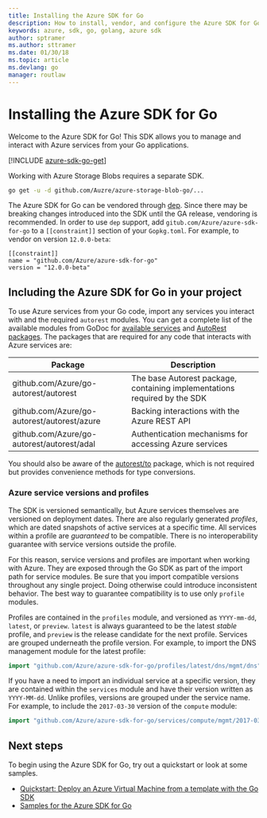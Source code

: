 ```yaml
---
title: Installing the Azure SDK for Go
description: How to install, vendor, and configure the Azure SDK for Go.
keywords: azure, sdk, go, golang, azure sdk
author: sptramer
ms.author: sttramer
ms.date: 01/30/18
ms.topic: article
ms.devlang: go
manager: routlaw
---
```


# Installing the Azure SDK for Go

Welcome to the Azure SDK for Go! This SDK allows you to manage and interact with Azure services from your Go applications.

[!INCLUDE [azure-sdk-go-get](includes/azure-sdk-go-get.md)]

Working with Azure Storage Blobs requires a separate SDK.

```bash
go get -u -d github.com/Auzre/azure-storage-blob-go/...
```

The Azure SDK for Go can be vendored through [dep](https://github.com/golang/dep). Since there may be breaking changes introduced into the SDK until the GA release, vendoring is recommended. In order
to use `dep` support, add `gitub.com/Azure/azure-sdk-for-go` to a `[[constraint]]` section of your `Gopkg.toml`. For example, to vendor on version `12.0.0-beta`:

```
[[constraint]]
name = "github.com/Azure/azure-sdk-for-go"
version = "12.0.0-beta"
```

## Including the Azure SDK for Go in your project

To use Azure services from your Go code, import any services you interact with and the required `autorest` modules.
 You can get a complete list of the available modules from GoDoc for 
[available services](https://godoc.org/github.com/Azure/azure-sdk-for-go) and 
[AutoRest packages](https://godoc.org/github.com/Azure/go-autorest). The packages that are required for any code that
interacts with Azure services are:

| Package | Description |
|---------|-------------|
| github.com/Azure/go-autorest/autorest | The base Autorest package, containing implementations required by the SDK |
| github.com/Azure/go-autorest/autorest/azure | Backing interactions with the Azure REST API |
| github.com/Azure/go-autorest/autorest/adal | Authentication mechanisms for accessing Azure services |

You should also be aware of the [autorest/to](https://godoc.org/github.com/Azure/go-autorest/autorest/to) package, which is not required but provides convenience methods for type conversions.

### Azure service versions and profiles

The SDK is versioned semantically, but Azure services themselves are versioned on deployment dates. There are also regularly generated
_profiles_, which are dated snapshots of active services at a specific time. All services within a profile are _guaranteed_ to be compatible. 
There is no interoperability guarantee with service versions outside the profile.

For this reason, service versions and profiles are important when working with Azure. They are exposed through the Go SDK as part of the
import path for service modules. Be sure that you import compatible versions throughout any single project. Doing otherwise could introduce inconsistent behavior. The best way to guarantee compatibility is to use only `profile` modules.

Profiles are contained in the `profiles` module, and versioned as `YYYY-mm-dd`, `latest`, or `preview`. `latest` is always guaranteed to be the 
latest _stable_ profile, and `preview` is the release candidate for the next profile. Services are grouped underneath the profile version. For example, to import 
the DNS management module for the latest profile:

```go
import "github.com/Azure/azure-sdk-for-go/profiles/latest/dns/mgmt/dns"
```

If you have a need to import an individual service at a specific version, they are contained within the `services` module and have their version 
written as `YYYY-MM-dd`. Unlike profiles, versions are grouped under the service name. For example, to include the `2017-03-30` version of the `compute` module:

```go
import "github.com/Azure/azure-sdk-for-go/services/compute/mgmt/2017-03-30/compute"
```

## Next steps

To begin using the Azure SDK for Go, try out a quickstart or look at some samples.

* [Quickstart: Deploy an Azure Virtual Machine from a template with the Go SDK](azure-sdk-go-qs-vm.md)
* [Samples for the Azure SDK for Go](https://github.com/azure-samples/azure-sdk-for-go-samples)